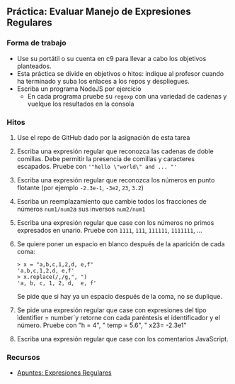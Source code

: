 ## Práctica: Evaluar Manejo de Expresiones Regulares

### Forma de trabajo

* Use su portátil o su cuenta en c9 para llevar a cabo los objetivos planteados.
* Esta práctica se divide en objetivos o hitos:  indique al profesor  cuando ha terminado y suba los enlaces a los repos y despliegues.
* Escriba un  programa NodeJS por ejercicio 
  - En cada programa pruebe su `regexp` con una variedad de cadenas y vuelque  los resultados en la consola

### Hitos

1. Use el repo de GitHub dado por la asignación de esta tarea 
2.  Escriba una expresión regular que reconozca las cadenas de doble
    comillas. Debe permitir la presencia de comillas y caracteres
    escapados. Pruebe con `'"hello \"world\" and ... "'` 
3. Escriba una expresión regular que reconozca los números en punto flotante (por ejemplo `-2.3e-1`, `-3e2`, `23`, `3.2`)
4.  Escriba un reemplazamiento que cambie todos los fracciones de números `num1/num2`a sus inversos `num2/num1`
5. Escriba una expresión regular que case con los números no primos expresados en unario. Pruebe con `1111`, `111`, `111111`, `1111111`, ...
6.  Se quiere poner un espacio en blanco después de la aparición de cada coma:

        > x = "a,b,c,1,2,d, e,f"
        'a,b,c,1,2,d, e,f'
        > x.replace(/,/g,", ")
        'a, b, c, 1, 2, d,  e, f'

    Se pide que si hay ya un espacio después de la coma, no se duplique.
7. Se pide una expresión regular que case con expresiones del tipo ìdentifier = number`y retorne con cada paréntesis el identificador y el número. Pruebe con "h     = 4", "  temp = 5.6", "  x23= -2.3e1"
8. Escriba una expresión regular que case con los comentarios JavaScript. 

### Recursos

* [Apuntes: Expresiones Regulares](https://casianorodriguezleon.gitbooks.io/ull-esit-1617/content/apuntes/regexp/)

